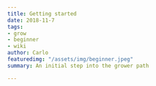 ```yaml
---
title: Getting started
date: 2018-11-7
tags:
- grow
- beginner
- wiki
author: Carlo
featuredimg: "/assets/img/beginner.jpeg"
summary: An initial step into the grower path

---
```

